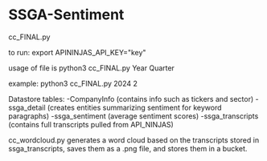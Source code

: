 # SSGA-Sentiment

cc_FINAL.py

to run:  export APININJAS_API_KEY="key"

usage of file is python3 cc_FINAL.py Year Quarter

example: python3 cc_FINAL.py 2024 2

Datastore tables:
-CompanyInfo (contains info such as tickers and sector)
-ssga_detail (creates entities summarizing sentiment for keyword paragraphs)
-ssga_sentiment (average sentiment scores)
-ssga_transcripts (contains full transcripts pulled from API_NINJAS)



cc_wordcloud.py generates a word cloud based on the transcripts stored in ssga_transcripts, saves them as a .png file, and stores them in a bucket.
